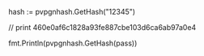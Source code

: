 hash := pvpgnhash.GetHash("12345")

// print 460e0af6c1828a93fe887cbe103d6ca6ab97a0e4

fmt.Println(pvpgnhash.GetHash(pass))
